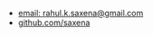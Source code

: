 * <a href="mailto:rahul.k.saxena@gmail.com">email: rahul.k.saxena@gmail.com</a></li>
* <a href="https://github.com/saxena">github.com/saxena</a></li>
